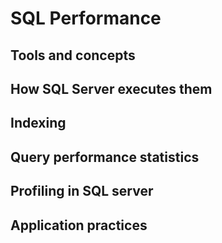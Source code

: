 # SQL Performance

## Tools and concepts

## How SQL Server executes them

## Indexing

## Query performance statistics

## Profiling in SQL server

## Application practices


